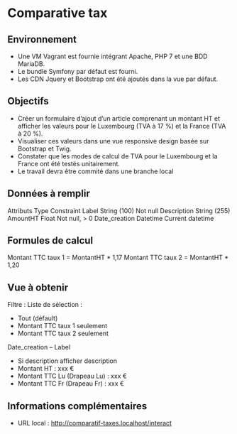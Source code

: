 Comparative tax
=================

## Environnement
-	Une VM Vagrant est fournie intégrant Apache, PHP 7 et une BDD MariaDB.
-	Le bundle Symfony par défaut est fourni.
-	Les CDN Jquery et Bootstrap ont été ajoutés dans la vue par défaut.

## Objectifs
-	Créer un formulaire d’ajout d’un article comprenant un montant HT et afficher les valeurs pour le Luxembourg (TVA à 17 %) et la France (TVA à 20 %).
-	Visualiser ces valeurs dans une vue responsive design basée sur Bootstrap et Twig.
-	Constater que les modes de calcul de TVA pour le Luxembourg et la France ont été testés unitairement.
-	Le travail devra être commité dans une branche local

## Données à remplir
Attributs       Type            Constraint
Label           String (100)    Not null
Description     String (255)
AmountHT        Float           Not null, > 0
Date_creation   Datetime        Current datetime

## Formules de calcul
Montant TTC taux 1 = MontantHT * 1,17
Montant TTC taux 2 = MontantHT * 1,20

## Vue à obtenir
Filtre : 
Liste de sélection : 
-	Tout (défault)
-	Montant TTC taux 1 seulement 
-	Montant TTC taux 2 seulement 

Date_creation – Label
- Si description afficher description
- Montant HT : xxx €
- Montant TTC Lu (Drapeau Lu) :  xxx € 	
- Montant TTC Fr (Drapeau Fr) :  xxx €	

## Informations complémentaires
-	URL local : http://comparatif-taxes.localhost/interact
